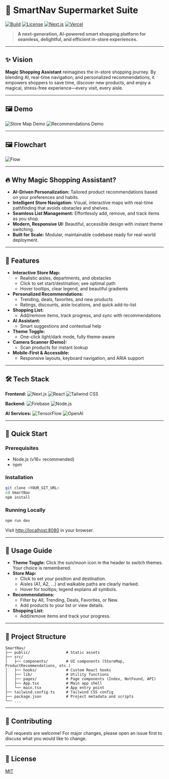 # 🚀 SmartNav Supermarket Suite 

[![Build](https://img.shields.io/badge/build-passing-brightgreen)](https://vitejs.dev/)
[![License](https://img.shields.io/badge/license-MIT-blue.svg)](LICENSE)
[![Next.js](https://img.shields.io/badge/Next.js-13.5+-black?style=flat-square&logo=next.js)](https://nextjs.org/)
[![Vercel](https://img.shields.io/badge/deployed%20on-Vercel-black?style=flat-square&logo=vercel)](https://vercel.com)
</div>

> **A next-generation, AI-powered smart shopping platform for seamless, delightful, and efficient in-store experiences.**

---

## ✨ Vision

**Magic Shopping Assistant** reimagines the in-store shopping journey. By blending AI, real-time navigation, and personalized recommendations, it empowers shoppers to save time, discover new products, and enjoy a magical, stress-free experience—every visit, every aisle.

---

## 🖼️ Demo

![Store Map Demo](https://via.placeholder.com/800x400?text=Store+Map+Demo)
![Recommendations Demo](https://via.placeholder.com/800x400?text=Recommendations+Demo)


---

## 🖼️ Flowchart

![Flow](https://via.placeholder.com/800x400?text=Flowchart)


---

## 🔥 Why Magic Shopping Assistant?
- **AI-Driven Personalization:** Tailored product recommendations based on your preferences and habits.
- **Intelligent Store Navigation:** Visual, interactive maps with real-time pathfinding that avoids obstacles and shelves.
- **Seamless List Management:** Effortlessly add, remove, and track items as you shop.
- **Modern, Responsive UI:** Beautiful, accessible design with instant theme switching.
- **Built for Scale:** Modular, maintainable codebase ready for real-world deployment.

---

## 🌟 Features

- **Interactive Store Map:**
  - Realistic aisles, departments, and obstacles
  - Click to set start/destination; see optimal path
  - Hover tooltips, clear legend, and beautiful gradients
- **Personalized Recommendations:**
  - Trending, deals, favorites, and new products
  - Ratings, discounts, aisle locations, and quick add-to-list
- **Shopping List:**
  - Add/remove items, track progress, and sync with recommendations
- **AI Assistant:**
  - Smart suggestions and contextual help
- **Theme Toggle:**
  - One-click light/dark mode, fully theme-aware
- **Camera Scanner (Demo):**
  - Scan products for instant lookup
- **Mobile-First & Accessible:**
  - Responsive layouts, keyboard navigation, and ARIA support

---

## 🛠️ Tech Stack

**Frontend:**
![Next.js](https://img.shields.io/badge/Next.js-000000?logo=next.js&logoColor=white)
![React](https://img.shields.io/badge/React-61DAFB?logo=react&logoColor=black)
![Tailwind CSS](https://img.shields.io/badge/Tailwind_CSS-38B2AC?logo=tailwind-css&logoColor=white)

**Backend:**
![Firebase](https://img.shields.io/badge/Firebase-FFCA28?logo=firebase&logoColor=black)
![Node.js](https://img.shields.io/badge/Node.js-339933?logo=node.js&logoColor=white)

**AI Services:**
![TensorFlow](https://img.shields.io/badge/TensorFlow-FF6F00?logo=tensorflow&logoColor=white)
![OpenAI](https://img.shields.io/badge/OpenAI-412991?logo=openai&logoColor=white)

---

## 🚦 Quick Start

### Prerequisites
- Node.js (v16+ recommended)
- npm 

### Installation
```sh
git clone <YOUR_GIT_URL>
cd SmartNav
npm install 
```

### Running Locally
```sh
npm run dev 
```
Visit [http://localhost:8080](http://localhost:8080) in your browser.

---

## 🧭 Usage Guide

- **Theme Toggle:** Click the sun/moon icon in the header to switch themes. Your choice is remembered.
- **Store Map:**
  - Click to set your position and destination.
  - Aisles (A1, A2, ...) and walkable paths are clearly marked.
  - Hover for tooltips; legend explains all symbols.
- **Recommendations:**
  - Filter by All, Trending, Deals, Favorites, or New.
  - Add products to your list or view details.
- **Shopping List:**
  - Add/remove items and track your progress.

---

## 📁 Project Structure

```
SmartNav/
├── public/                # Static assets
├── src/
│   ├── components/        # UI components (StoreMap, ProductRecommendations, etc.)
│   ├── hooks/             # Custom React hooks
│   ├── lib/               # Utility functions
│   ├── pages/             # Page components (Index, NotFound, API)
│   ├── App.tsx            # Main app shell
│   └── main.tsx           # App entry point
├── tailwind.config.ts     # Tailwind CSS config
├── package.json           # Project metadata and scripts
└── ...
```

---

## 🤝 Contributing
Pull requests are welcome! For major changes, please open an issue first to discuss what you would like to change.

---


## 📄 License
[MIT](LICENSE)

